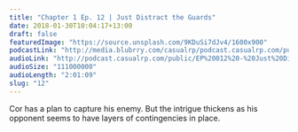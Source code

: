 ```yaml
---
title: "Chapter 1 Ep. 12 | Just Distract the Guards"
date: 2018-01-30T10:04:17+13:00
draft: false
featuredImage: "https://source.unsplash.com/9KDuSi7dJv4/1600x900"
podcastLink: "http://media.blubrry.com/casualrp/podcast.casualrp.com/public/EP%20012%20-%20Just%20Distract%20the%20Guards.mp3"
audioLink: "http://podcast.casualrp.com/public/EP%20012%20-%20Just%20Distract%20the%20Guards.mp3"
audioSize: "111000000"
audioLength: "2:01:09"
slug: "12"
---
```


Cor has a plan to capture his enemy. But the intrigue thickens as his opponent seems to have layers of contingencies in place.
